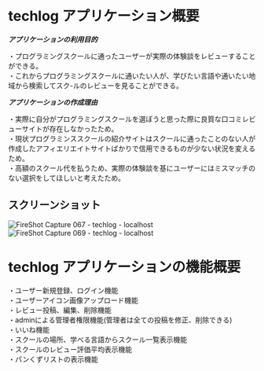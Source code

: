 # techlog アプリケーション概要
***アプリケーションの利用目的***

・プログラミングスクールに通ったユーザーが実際の体験談をレビューすることができる。  
・これからプログラミングスクールに通いたい人が、学びたい言語や通いたい地域から検索してスク-ルのレビューを見ることができる。  

***アプリケーションの作成理由***

・実際に自分がプログラミングスクールを選ぼうと思った際に良質な口コミレビューサイトが存在しなかったため。  
・現状プログラミンススクールの紹介サイトはスクールに通ったことのない人が作成したアフィエリエイトサイトばかりで信用できるものが少ない状況を変えるため。  
・高額のスクール代を払うため、実際の体験談を基にユーザーにはミスマッチのない選択をしてほしいと考えたため。  


## スクリーンショット

![FireShot Capture 067 - techlog - localhost](https://user-images.githubusercontent.com/54498213/70106404-e7497080-1686-11ea-90e2-b3cb79541425.png)
![FireShot Capture 069 - techlog - localhost](https://user-images.githubusercontent.com/54498213/70107091-eb768d80-1688-11ea-951f-7da387d8f86e.png)

# techlog アプリケーションの機能概要

・ユーザー新規登録、ログイン機能  
・ユーザーアイコン画像アップロード機能  
・レビュー投稿、編集、削除機能  
・adminによる管理者権限機能(管理者は全ての投稿を修正、削除できる)  
・いいね機能  
・スクールの場所、学べる言語からスクール一覧表示機能  
・スクールのレビュー評価平均表示機能  
・パンくずリストの表示機能  

